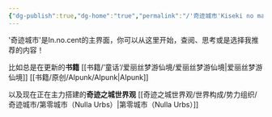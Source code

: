 ```yaml
---
{"dg-publish":true,"dg-home":"true","permalink":"/'奇迹城市'Kiseki no machi/","tags":["gardenEntry"],"dgPassFrontmatter":true}
---
```



'奇迹城市'是In.no.cent的主界面，你可以从这里开始，查阅、思考或是选择我推荐的内容！

比如总是在更新的**书籍**
[[书籍/’童话‘/爱丽丝梦游仙境/爱丽丝梦游仙境\|爱丽丝梦游仙境]]
[[书籍/原创/AIpunk/AIpunk\|AIpunk]]

以及现在正在主力搭建的**奇迹之城世界观**
[[奇迹之城世界观/世界构成/势力组织/奇迹城市/第零城市（Nulla Urbs）\|第零城市（Nulla Urbs）]]